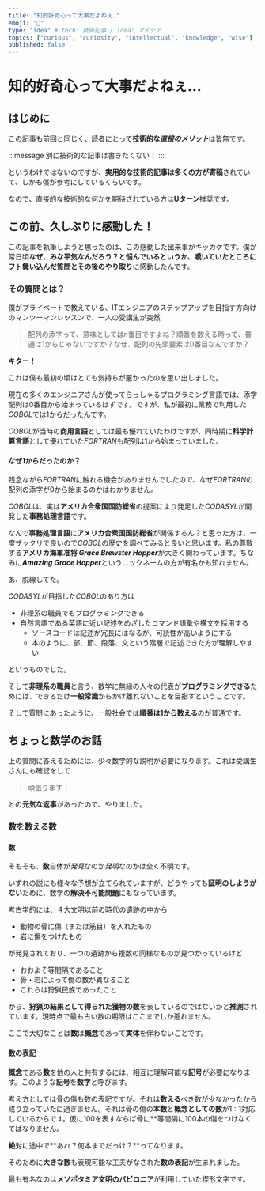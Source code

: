 ```yaml
---
title: "知的好奇心って大事だよねぇ…"
emoji: "👀"
type: "idea" # tech: 技術記事 / idea: アイデア
topics: ["curious", "curiosity", "intellectual", "knowledge", "wise"]
published: false
---
```

# 知的好奇心って大事だよねぇ…

## はじめに

この記事も[前回](https://zenn.dev/masaru_kitajima/articles/words-have-meanings)と同じく、読者にとって**技術的な*直接のメリット***は皆無です。

:::message
別に技術的な記事は書きたくない！
:::

というわけではないのですが、**実用的な技術的記事は多くの方が寄稿**されていて、しかも僕が参考にしているくらいです。

なので、直接的な技術的な何かを期待されている方は**Uターン**推奨です。

## この前、久しぶりに感動した！

この記事を執筆しようと思ったのは、この感動した出来事がキッカケです。僕が常日頃**なぜ、みな平気なんだろう？**と悩んでいるというか、嘆いていたところにフト舞い込んだ**質問とその後のやり取り**に感動したんです。

### その質問とは？

僕がプライベートで教えている、ITエンジニアのステップアップを目指す方向けのマンツーマンレッスンで、一人の受講生が突然

> 配列の添字って、意味としては$n$番目ですよね？順番を数える時って、普通は$1$からじゃないですか？なぜ、配列の先頭要素は$0$番目なんですか？

**キター！**

これは僕も最初の頃はとても気持ちが悪かったのを思い出しました。

現在の多くのエンジニアさんが使ってらっしゃるプログラミング言語では、添字配列は$0$番目から始まっているはずです。ですが、私が最初に業務で利用した*COBOL*では$1$からだったんです。

*COBOL*が当時の**商用言語**としては最も優れていたわけですが、同時期に**科学計算言語**として優れていた*FORTRAN*も配列は$1$から始まっていました。

#### なぜ$1$からだったのか？

残念ながら*FORTRAN*に触れる機会がありませんでしたので、なぜ*FORTRAN*の配列の添字が$0$から始まるのかはわかりません。

*COBOL*は、実は**アメリカ合衆国国防総省**の提案により発足した*CODASYL*が開発した**事務処理言語**です。

なんで**事務処理言語**に**アメリカ合衆国国防総省**が関係するん？と思った方は、一度ザックリで良いので*COBOL*の歴史を調べてみると良いと思います。私の尊敬する**アメリカ海軍准将 *Grace Brewster Hopper***が大きく関わっています。ちなみに***Amazing Grace Hopper***というニックネームの方が有名かも知れません。

あ、脱線してた。

*CODASYL*が目指した*COBOL*のあり方は

- 非理系の職員でもプログラミングできる
- 自然言語である英語に近い記述をめざしたコマンド語彙や構文を採用する
  - ソースコードは記述が冗長にはなるが、可読性が高いようにする
  - 本のように、部、節、段落、文という階層で記述できた方が理解しやすい

というものでした。

そして**非理系の職員**と言う、数学に無縁の人々の代表が**プログラミングできる**ためには、できるだけ**一般常識**からかけ離れないことを目指すということです。

そして質問にあったように、一般社会では**順番は$1$から数える**のが普通です。

## ちょっと数学のお話

上の質問に答えるためには、少々数学的な説明が必要になります。これは受講生さんにも確認をして

> 頑張ります！

との**元気な返事**があったので、やりました。

### 数を数える数

#### 数

そもそも、**数**自体が*発見*なのか*発明*なのかは全く不明です。

いずれの説にも様々な予想が立てられていますが、どうやっても**証明のしようがない**ために、数学の**解決不可能問題**にもなっています。

考古学的には、４大文明以前の時代の遺跡の中から

- 動物の骨に傷（または筋目）を入れたもの
- 岩に傷をつけたもの

が発見されており、一つの遺跡から複数の同様なものが見つかっているけど

- おおよそ等間隔であること
- 骨・岩によって傷の数が異なること
- これらは狩猟民族であったこと

から、**狩猟の結果として得られた獲物の数**を表しているのではないかと**推測**されています。現時点で最も古い数の期限はここまでしか遡れません。

ここで大切なことは**数**は**概念**であって**実体**を伴わないことです。

#### 数の表記

**概念**である**数**を他の人と共有するには、相互に理解可能な**記号**が必要になります。このような**記号**を**数字**と呼びます。

考え方としては骨の傷も数の表記ですが、それは**数える**べき数が少なかったから成り立っていたに過ぎません。それは骨の傷の**本数**と**概念としての数**が$1:1$対応しているからです。仮に$100$を表すならば骨に**等間隔に$100$本の傷をつけなくてはなりません。

**絶対**に途中で**あれ？何本までだっけ？**ってなります。

そのために**大きな数**も表現可能な工夫がなされた**数の表記**が生まれました。

最も有名なのは**メソポタミア文明のバビロニア**が利用していた楔形文字です。

